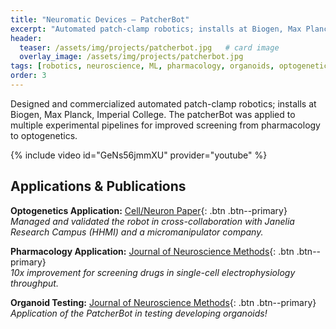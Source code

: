 ```yaml
---
title: "Neuromatic Devices — PatcherBot"
excerpt: "Automated patch-clamp robotics; installs at Biogen, Max Planck, Imperial College."
header:
  teaser: /assets/img/projects/patcherbot.jpg   # card image
  overlay_image: /assets/img/projects/patcherbot.jpg
tags: [robotics, neuroscience, ML, pharmacology, organoids, optogenetics]
order: 3
---
```


Designed and commercialized automated patch-clamp robotics; installs at Biogen, Max Planck, Imperial College. The patcherBot was applied to multiple experimental pipelines for improved screening from pharmacology to optogenetics.

{% include video id="GeNs56jmmXU" provider="youtube" %}

## Applications & Publications

**Optogenetics Application:** [Cell/Neuron Paper](https://www.cell.com/neuron/fulltext/S0896-6273(23)00205-2){: .btn .btn--primary}  
*Managed and validated the robot in cross-collaboration with Janelia Research Campus (HHMI) and a micromanipulator company.*

**Pharmacology Application:** [Journal of Neuroscience Methods](https://www.sciencedirect.com/science/article/abs/pii/S0026895X24011337){: .btn .btn--primary}  
*10x improvement for screening drugs in single-cell electrophysiology throughput.*

**Organoid Testing:** [Journal of Neuroscience Methods](https://www.sciencedirect.com/science/article/abs/pii/S0165027023001176){: .btn .btn--primary}  
*Application of the PatcherBot in testing developing organoids!*
